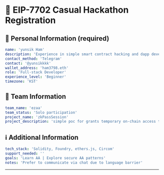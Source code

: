 # 🚀 EIP-7702 Casual Hackathon Registration

<!--
Please fill out the information below. This information will be automatically processed.
Do not remove the --- markers or change the field names.
-->

## 👤 Personal Information (required)

```yaml
name: 'yunsik Ham'
description: 'Experience in simple smart contract hacking and dapp development'
contact_method: 'Telegram'
contact: '@yunsikkkk'
wallet_address: 'ham3798.eth'
role: 'Full-stack Developer'
experience_level: 'Beginner'
timezone: 'KST'
```

## 👥 Team Information

```yaml
team_name: 'ezaa'
team_status: 'Solo participation'
project_name: 'zkPassSession'
project_description: 'simple poc for grants temporary on-chain access to a specific hardware device by verifying both WebAuthn authentication and wallet signature using zero-knowledge proof'
```

## ℹ️ Additional Information

```yaml
tech_stack: 'Solidity, Foundry, ethers.js, Circom'
support_needed: ''
goals: 'Learn AA | Explore secure AA patterns'
notes: 'Prefer to communicate via chat due to language barrier'
```

---

<!-- Do not edit below this line. This section will be automatically generated when your registration is processed. -->
